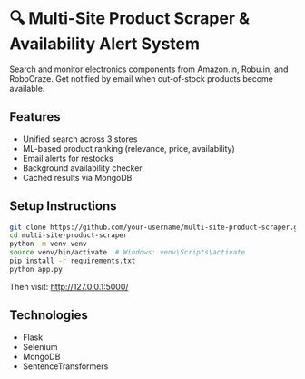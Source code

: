 # 🔍 Multi-Site Product Scraper & Availability Alert System

Search and monitor electronics components from Amazon.in, Robu.in, and RoboCraze. Get notified by email when out-of-stock products become available.

## Features
- Unified search across 3 stores
- ML-based product ranking (relevance, price, availability)
- Email alerts for restocks
- Background availability checker
- Cached results via MongoDB

## Setup Instructions

```bash
git clone https://github.com/your-username/multi-site-product-scraper.git
cd multi-site-product-scraper
python -m venv venv
source venv/bin/activate  # Windows: venv\Scripts\activate
pip install -r requirements.txt
python app.py
```

Then visit: http://127.0.0.1:5000/

## Technologies
- Flask
- Selenium
- MongoDB
- SentenceTransformers
